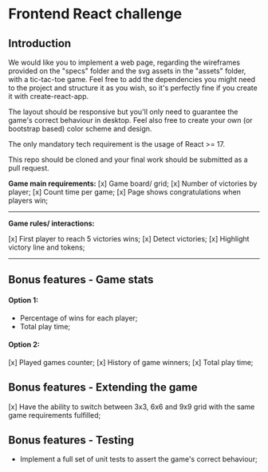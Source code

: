# Frontend React challenge

## **Introduction**

We would like you to implement a web page, regarding the wireframes provided on the "specs" folder and the svg assets in the "assets" folder, with a tic-tac-toe game.
Feel free to add the dependencies you might need to the project and structure it as you wish, so it's perfectly fine if you create it with create-react-app.

The layout should be responsive but you'll only need to guarantee the game's correct behaviour in desktop. Feel also free to create your own (or bootstrap based) color scheme and design.

The only mandatory tech requirement is the usage of React >= 17.

This repo should be cloned and your final work should be submitted as a pull request.

**Game main requirements:**
[x] Game board/ grid;
[x] Number of victories by player;
[x] Count time per game;
[x] Page shows congratulations when players win;

---

**Game rules/ interactions:**

[x] First player to reach 5 victories wins;
[x] Detect victories;
[x] Highlight victory line and tokens;

---

## Bonus features - Game stats

#### **Option 1:**

- Percentage of wins for each player;
- Total play time;

#### **Option 2:**

[x] Played games counter;
[x] History of game winners;
[x] Total play time;

## Bonus features - Extending the game

[x] Have the ability to switch between 3x3, 6x6 and 9x9 grid with the same game requirements fulfilled;

## Bonus features - Testing

- Implement a full set of unit tests to assert the game's correct behaviour;
